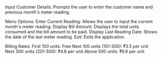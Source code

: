 Input Customer Details: Prompts the user to enter the customer name and previous month's meter reading.

Menu Options:
Enter Current Reading: Allows the user to input the current month's meter reading.
Display Bill Amount: Displays the total units consumed and the bill amount to be paid.
Display Last Reading Date: Shows the date of the last meter reading.
Exit: Exits the application.

Billing Rates:
First 100 units: Free
Next 100 units (101-200): ₹3.5 per unit
Next 300 units (201-500): ₹4.6 per unit
Above 500 units: ₹6.6 per unit

